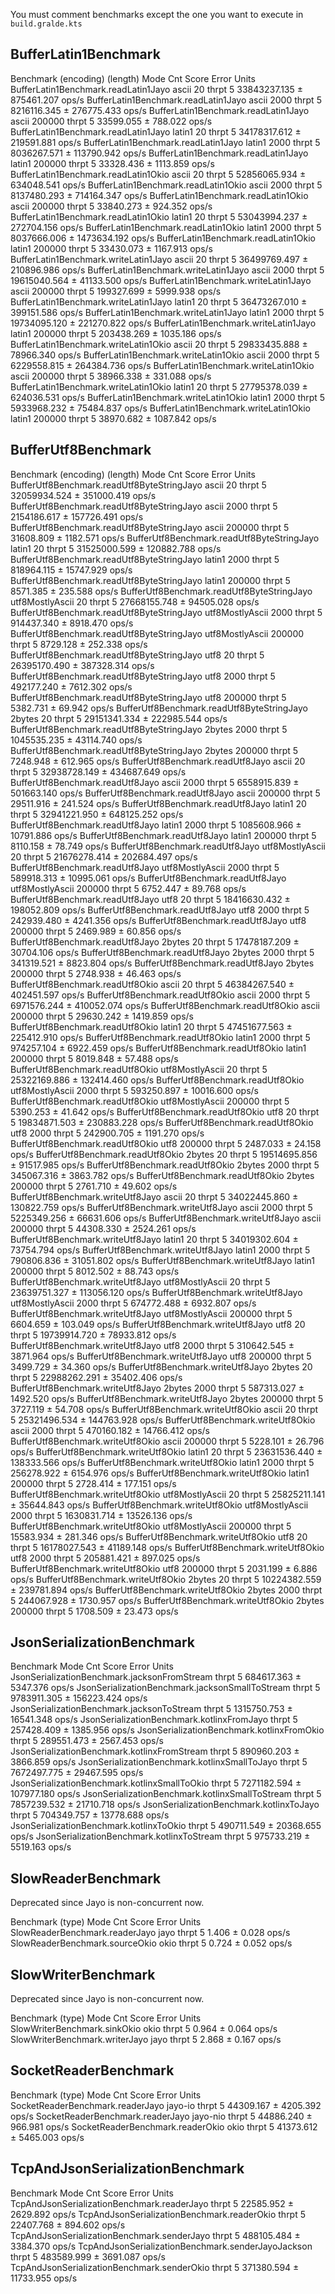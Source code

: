 You must comment benchmarks except the one you want to execute in `build.gralde.kts`

## BufferLatin1Benchmark

Benchmark                              (encoding)  (length)   Mode  Cnt         Score         Error  Units
BufferLatin1Benchmark.readLatin1Jayo        ascii        20  thrpt    5  33843237.135 ±  875461.207  ops/s
BufferLatin1Benchmark.readLatin1Jayo        ascii      2000  thrpt    5   8216116.345 ±  276775.433  ops/s
BufferLatin1Benchmark.readLatin1Jayo        ascii    200000  thrpt    5     33599.055 ±     788.022  ops/s
BufferLatin1Benchmark.readLatin1Jayo       latin1        20  thrpt    5  34178317.612 ±  219591.881  ops/s
BufferLatin1Benchmark.readLatin1Jayo       latin1      2000  thrpt    5   8036267.571 ±  113790.942  ops/s
BufferLatin1Benchmark.readLatin1Jayo       latin1    200000  thrpt    5     33328.436 ±    1113.859  ops/s
BufferLatin1Benchmark.readLatin1Okio        ascii        20  thrpt    5  52856065.934 ±  634048.541  ops/s
BufferLatin1Benchmark.readLatin1Okio        ascii      2000  thrpt    5   8137480.293 ±  714164.347  ops/s
BufferLatin1Benchmark.readLatin1Okio        ascii    200000  thrpt    5     33840.273 ±     924.352  ops/s
BufferLatin1Benchmark.readLatin1Okio       latin1        20  thrpt    5  53043994.237 ±  272704.156  ops/s
BufferLatin1Benchmark.readLatin1Okio       latin1      2000  thrpt    5   8037666.006 ± 1473634.192  ops/s
BufferLatin1Benchmark.readLatin1Okio       latin1    200000  thrpt    5     33430.073 ±    1167.913  ops/s
BufferLatin1Benchmark.writeLatin1Jayo       ascii        20  thrpt    5  36499769.497 ±  210896.986  ops/s
BufferLatin1Benchmark.writeLatin1Jayo       ascii      2000  thrpt    5  19615040.564 ±   41133.500  ops/s
BufferLatin1Benchmark.writeLatin1Jayo       ascii    200000  thrpt    5    199327.699 ±    5999.938  ops/s
BufferLatin1Benchmark.writeLatin1Jayo      latin1        20  thrpt    5  36473267.010 ±  399151.586  ops/s
BufferLatin1Benchmark.writeLatin1Jayo      latin1      2000  thrpt    5  19734095.120 ±  221270.822  ops/s
BufferLatin1Benchmark.writeLatin1Jayo      latin1    200000  thrpt    5    203438.269 ±    1035.186  ops/s
BufferLatin1Benchmark.writeLatin1Okio       ascii        20  thrpt    5  29833435.888 ±   78966.340  ops/s
BufferLatin1Benchmark.writeLatin1Okio       ascii      2000  thrpt    5   6229558.815 ±  264384.736  ops/s
BufferLatin1Benchmark.writeLatin1Okio       ascii    200000  thrpt    5     38966.338 ±     331.088  ops/s
BufferLatin1Benchmark.writeLatin1Okio      latin1        20  thrpt    5  27795378.039 ±  624036.531  ops/s
BufferLatin1Benchmark.writeLatin1Okio      latin1      2000  thrpt    5   5933968.232 ±   75484.837  ops/s
BufferLatin1Benchmark.writeLatin1Okio      latin1    200000  thrpt    5     38970.682 ±    1087.842  ops/s

## BufferUtf8Benchmark

Benchmark                                        (encoding)  (length)   Mode  Cnt         Score        Error  Units
BufferUtf8Benchmark.readUtf8ByteStringJayo            ascii        20  thrpt    5  32059934.524 ± 351000.419  ops/s
BufferUtf8Benchmark.readUtf8ByteStringJayo            ascii      2000  thrpt    5   2154186.617 ± 157726.491  ops/s
BufferUtf8Benchmark.readUtf8ByteStringJayo            ascii    200000  thrpt    5     31608.809 ±   1182.571  ops/s
BufferUtf8Benchmark.readUtf8ByteStringJayo           latin1        20  thrpt    5  31525000.599 ± 120882.788  ops/s
BufferUtf8Benchmark.readUtf8ByteStringJayo           latin1      2000  thrpt    5    818964.115 ±  15747.929  ops/s
BufferUtf8Benchmark.readUtf8ByteStringJayo           latin1    200000  thrpt    5      8571.385 ±    235.588  ops/s
BufferUtf8Benchmark.readUtf8ByteStringJayo  utf8MostlyAscii        20  thrpt    5  27668155.748 ±  94505.028  ops/s
BufferUtf8Benchmark.readUtf8ByteStringJayo  utf8MostlyAscii      2000  thrpt    5    914437.340 ±   8918.470  ops/s
BufferUtf8Benchmark.readUtf8ByteStringJayo  utf8MostlyAscii    200000  thrpt    5      8729.128 ±    252.338  ops/s
BufferUtf8Benchmark.readUtf8ByteStringJayo             utf8        20  thrpt    5  26395170.490 ± 387328.314  ops/s
BufferUtf8Benchmark.readUtf8ByteStringJayo             utf8      2000  thrpt    5    492177.240 ±   7612.302  ops/s
BufferUtf8Benchmark.readUtf8ByteStringJayo             utf8    200000  thrpt    5      5382.731 ±     69.942  ops/s
BufferUtf8Benchmark.readUtf8ByteStringJayo           2bytes        20  thrpt    5  29151341.334 ± 222985.544  ops/s
BufferUtf8Benchmark.readUtf8ByteStringJayo           2bytes      2000  thrpt    5   1045535.235 ±  43114.740  ops/s
BufferUtf8Benchmark.readUtf8ByteStringJayo           2bytes    200000  thrpt    5      7248.948 ±    612.965  ops/s
BufferUtf8Benchmark.readUtf8Jayo                      ascii        20  thrpt    5  32938728.149 ± 434687.649  ops/s
BufferUtf8Benchmark.readUtf8Jayo                      ascii      2000  thrpt    5   6558915.839 ± 501663.140  ops/s
BufferUtf8Benchmark.readUtf8Jayo                      ascii    200000  thrpt    5     29511.916 ±    241.524  ops/s
BufferUtf8Benchmark.readUtf8Jayo                     latin1        20  thrpt    5  32941221.950 ± 648125.252  ops/s
BufferUtf8Benchmark.readUtf8Jayo                     latin1      2000  thrpt    5   1085608.966 ±  10791.886  ops/s
BufferUtf8Benchmark.readUtf8Jayo                     latin1    200000  thrpt    5      8110.158 ±     78.749  ops/s
BufferUtf8Benchmark.readUtf8Jayo            utf8MostlyAscii        20  thrpt    5  21676278.414 ± 202684.497  ops/s
BufferUtf8Benchmark.readUtf8Jayo            utf8MostlyAscii      2000  thrpt    5    589918.313 ±  10995.061  ops/s
BufferUtf8Benchmark.readUtf8Jayo            utf8MostlyAscii    200000  thrpt    5      6752.447 ±     89.768  ops/s
BufferUtf8Benchmark.readUtf8Jayo                       utf8        20  thrpt    5  18416630.432 ± 198052.809  ops/s
BufferUtf8Benchmark.readUtf8Jayo                       utf8      2000  thrpt    5    242939.480 ±   4241.356  ops/s
BufferUtf8Benchmark.readUtf8Jayo                       utf8    200000  thrpt    5      2469.989 ±     60.856  ops/s
BufferUtf8Benchmark.readUtf8Jayo                     2bytes        20  thrpt    5  17478187.209 ±  30704.106  ops/s
BufferUtf8Benchmark.readUtf8Jayo                     2bytes      2000  thrpt    5    341319.521 ±   8823.804  ops/s
BufferUtf8Benchmark.readUtf8Jayo                     2bytes    200000  thrpt    5      2748.938 ±     46.463  ops/s
BufferUtf8Benchmark.readUtf8Okio                      ascii        20  thrpt    5  46384267.540 ± 402451.597  ops/s
BufferUtf8Benchmark.readUtf8Okio                      ascii      2000  thrpt    5   6971576.244 ± 410052.074  ops/s
BufferUtf8Benchmark.readUtf8Okio                      ascii    200000  thrpt    5     29630.242 ±   1419.859  ops/s
BufferUtf8Benchmark.readUtf8Okio                     latin1        20  thrpt    5  47451677.563 ± 225412.910  ops/s
BufferUtf8Benchmark.readUtf8Okio                     latin1      2000  thrpt    5    974257.104 ±   6922.459  ops/s
BufferUtf8Benchmark.readUtf8Okio                     latin1    200000  thrpt    5      8019.848 ±     57.488  ops/s
BufferUtf8Benchmark.readUtf8Okio            utf8MostlyAscii        20  thrpt    5  25322169.886 ± 132414.460  ops/s
BufferUtf8Benchmark.readUtf8Okio            utf8MostlyAscii      2000  thrpt    5    593250.897 ±  10016.600  ops/s
BufferUtf8Benchmark.readUtf8Okio            utf8MostlyAscii    200000  thrpt    5      5390.253 ±     41.642  ops/s
BufferUtf8Benchmark.readUtf8Okio                       utf8        20  thrpt    5  19834871.503 ± 230883.228  ops/s
BufferUtf8Benchmark.readUtf8Okio                       utf8      2000  thrpt    5    242900.705 ±   1191.270  ops/s
BufferUtf8Benchmark.readUtf8Okio                       utf8    200000  thrpt    5      2487.033 ±     24.158  ops/s
BufferUtf8Benchmark.readUtf8Okio                     2bytes        20  thrpt    5  19514695.856 ±  91517.985  ops/s
BufferUtf8Benchmark.readUtf8Okio                     2bytes      2000  thrpt    5    345067.316 ±   3863.782  ops/s
BufferUtf8Benchmark.readUtf8Okio                     2bytes    200000  thrpt    5      2761.710 ±     49.602  ops/s
BufferUtf8Benchmark.writeUtf8Jayo                     ascii        20  thrpt    5  34022445.860 ± 130822.759  ops/s
BufferUtf8Benchmark.writeUtf8Jayo                     ascii      2000  thrpt    5   5225349.256 ±  66631.606  ops/s
BufferUtf8Benchmark.writeUtf8Jayo                     ascii    200000  thrpt    5     44308.330 ±   2524.261  ops/s
BufferUtf8Benchmark.writeUtf8Jayo                    latin1        20  thrpt    5  34019302.604 ±  73754.794  ops/s
BufferUtf8Benchmark.writeUtf8Jayo                    latin1      2000  thrpt    5    790806.836 ±  31051.802  ops/s
BufferUtf8Benchmark.writeUtf8Jayo                    latin1    200000  thrpt    5      8012.502 ±     88.743  ops/s
BufferUtf8Benchmark.writeUtf8Jayo           utf8MostlyAscii        20  thrpt    5  23639751.327 ± 113056.120  ops/s
BufferUtf8Benchmark.writeUtf8Jayo           utf8MostlyAscii      2000  thrpt    5    674772.488 ±   6932.807  ops/s
BufferUtf8Benchmark.writeUtf8Jayo           utf8MostlyAscii    200000  thrpt    5      6604.659 ±    103.049  ops/s
BufferUtf8Benchmark.writeUtf8Jayo                      utf8        20  thrpt    5  19739914.720 ±  78933.812  ops/s
BufferUtf8Benchmark.writeUtf8Jayo                      utf8      2000  thrpt    5    310642.545 ±   3871.964  ops/s
BufferUtf8Benchmark.writeUtf8Jayo                      utf8    200000  thrpt    5      3499.729 ±     34.360  ops/s
BufferUtf8Benchmark.writeUtf8Jayo                    2bytes        20  thrpt    5  22988262.291 ±  35402.406  ops/s
BufferUtf8Benchmark.writeUtf8Jayo                    2bytes      2000  thrpt    5    587313.027 ±   1492.520  ops/s
BufferUtf8Benchmark.writeUtf8Jayo                    2bytes    200000  thrpt    5      3727.119 ±     54.708  ops/s
BufferUtf8Benchmark.writeUtf8Okio                     ascii        20  thrpt    5  25321496.534 ± 144763.928  ops/s
BufferUtf8Benchmark.writeUtf8Okio                     ascii      2000  thrpt    5    470160.182 ±  14766.412  ops/s
BufferUtf8Benchmark.writeUtf8Okio                     ascii    200000  thrpt    5      5228.101 ±     26.796  ops/s
BufferUtf8Benchmark.writeUtf8Okio                    latin1        20  thrpt    5  23631536.440 ± 138333.566  ops/s
BufferUtf8Benchmark.writeUtf8Okio                    latin1      2000  thrpt    5    256278.922 ±   6154.976  ops/s
BufferUtf8Benchmark.writeUtf8Okio                    latin1    200000  thrpt    5      2728.414 ±    177.151  ops/s
BufferUtf8Benchmark.writeUtf8Okio           utf8MostlyAscii        20  thrpt    5  25825211.141 ±  35644.843  ops/s
BufferUtf8Benchmark.writeUtf8Okio           utf8MostlyAscii      2000  thrpt    5   1630831.714 ±  13526.136  ops/s
BufferUtf8Benchmark.writeUtf8Okio           utf8MostlyAscii    200000  thrpt    5     15583.934 ±    281.346  ops/s
BufferUtf8Benchmark.writeUtf8Okio                      utf8        20  thrpt    5  16178027.543 ±  41189.148  ops/s
BufferUtf8Benchmark.writeUtf8Okio                      utf8      2000  thrpt    5    205881.421 ±    897.025  ops/s
BufferUtf8Benchmark.writeUtf8Okio                      utf8    200000  thrpt    5      2031.199 ±      6.886  ops/s
BufferUtf8Benchmark.writeUtf8Okio                    2bytes        20  thrpt    5  10224382.559 ± 239781.894  ops/s
BufferUtf8Benchmark.writeUtf8Okio                    2bytes      2000  thrpt    5    244067.928 ±   1730.957  ops/s
BufferUtf8Benchmark.writeUtf8Okio                    2bytes    200000  thrpt    5      1708.509 ±     23.473  ops/s

## JsonSerializationBenchmark

Benchmark                                         Mode  Cnt        Score        Error  Units
JsonSerializationBenchmark.jacksonFromStream     thrpt    5   684617.363 ±   5347.376  ops/s
JsonSerializationBenchmark.jacksonSmallToStream  thrpt    5  9783911.305 ± 156223.424  ops/s
JsonSerializationBenchmark.jacksonToStream       thrpt    5  1315750.753 ±  16541.348  ops/s
JsonSerializationBenchmark.kotlinxFromJayo       thrpt    5   257428.409 ±   1385.956  ops/s
JsonSerializationBenchmark.kotlinxFromOkio       thrpt    5   289551.473 ±   2567.453  ops/s
JsonSerializationBenchmark.kotlinxFromStream     thrpt    5   890960.203 ±   3866.859  ops/s
JsonSerializationBenchmark.kotlinxSmallToJayo    thrpt    5  7672497.775 ±  29467.595  ops/s
JsonSerializationBenchmark.kotlinxSmallToOkio    thrpt    5  7271182.594 ± 107977.180  ops/s
JsonSerializationBenchmark.kotlinxSmallToStream  thrpt    5  7857239.532 ±  21710.718  ops/s
JsonSerializationBenchmark.kotlinxToJayo         thrpt    5   704349.757 ±  13778.688  ops/s
JsonSerializationBenchmark.kotlinxToOkio         thrpt    5   490711.549 ±  20368.655  ops/s
JsonSerializationBenchmark.kotlinxToStream       thrpt    5   975733.219 ±   5519.163  ops/s

## SlowReaderBenchmark

Deprecated since Jayo is non-concurrent now.

Benchmark                       (type)   Mode  Cnt  Score   Error  Units
SlowReaderBenchmark.readerJayo    jayo  thrpt    5  1.406 ± 0.028  ops/s
SlowReaderBenchmark.sourceOkio    okio  thrpt    5  0.724 ± 0.052  ops/s

## SlowWriterBenchmark

Deprecated since Jayo is non-concurrent now.

Benchmark                       (type)   Mode  Cnt  Score   Error  Units
SlowWriterBenchmark.sinkOkio      okio  thrpt    5  0.964 ± 0.064  ops/s
SlowWriterBenchmark.writerJayo    jayo  thrpt    5  2.868 ± 0.167  ops/s

## SocketReaderBenchmark

Benchmark                           (type)   Mode  Cnt      Score      Error  Units
SocketReaderBenchmark.readerJayo   jayo-io  thrpt    5  44309.167 ± 4205.392  ops/s
SocketReaderBenchmark.readerJayo  jayo-nio  thrpt    5  44886.240 ±  966.981  ops/s
SocketReaderBenchmark.readerOkio      okio  thrpt    5  41373.612 ± 5465.003  ops/s

## TcpAndJsonSerializationBenchmark

Benchmark                                            Mode  Cnt       Score       Error  Units
TcpAndJsonSerializationBenchmark.readerJayo         thrpt    5   22585.952 ±  2629.892  ops/s
TcpAndJsonSerializationBenchmark.readerOkio         thrpt    5   22407.768 ±   894.602  ops/s
TcpAndJsonSerializationBenchmark.senderJayo         thrpt    5  488105.484 ±  3384.370  ops/s
TcpAndJsonSerializationBenchmark.senderJayoJackson  thrpt    5  483589.999 ±  3691.087  ops/s
TcpAndJsonSerializationBenchmark.senderOkio         thrpt    5  371380.594 ± 11733.955  ops/s
